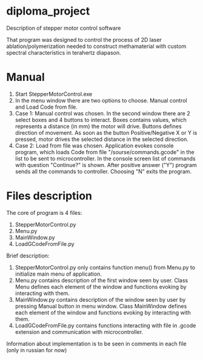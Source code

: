# diploma_project
Description of stepper motor control software 

That program was designed to control the process of 2D laser ablation/polymerization needed to construct methamaterial with custom spectral characteristics in terahertz diapason.

# Manual
1. Start StepperMotorControl.exe
2. In the menu window there are two options to choose. Manual control and Load Code from file.
3. Case 1: Manual control was chosen. In the second window there are 2 select boxes and 4 buttons to interact. Boxes contains values, which represents a distance (in mm) the motor will drive. Buttons defines direction of movement. As soon as the button Positive/Negative X or Y is pressed, motor drives the selected distance in the selected direction.
4. Case 2: Load from file was chosen. Application evokes console program, which loads Code from file "/sourse/commands.gcode" in the list to be sent to microcontroller. In the console screen list of commands with question "Continue?" is shown. After positive answer ("Y") program sends all the commands to controller. Choosing "N" exits the program. 


# Files description 
The core of program is 4 files:
1. StepperMotorControl.py 
2. Menu.py
3. MainWindow.py
4. LoadGCodeFromFile.py

Brief description:
1. StepperMotorControl.py only contains function menu() from Menu.py to initialize main menu of application.
2. Menu.py contains description of the first window seen by user. Class Menu defines each element of the window and functions evoking by interacting with them. 
3. MainWindow.py contains description of the window seen by user by pressing Manual button in menu window. Class MainWindow defines each element of the window and functions evoking by interacting with them. 
4. LoadGCodeFromFile.py contains functions interacting with file in .gcode extension and communication with microcontroller.  

Information about implementation is to be seen in comments in each file (only in russian for now)
